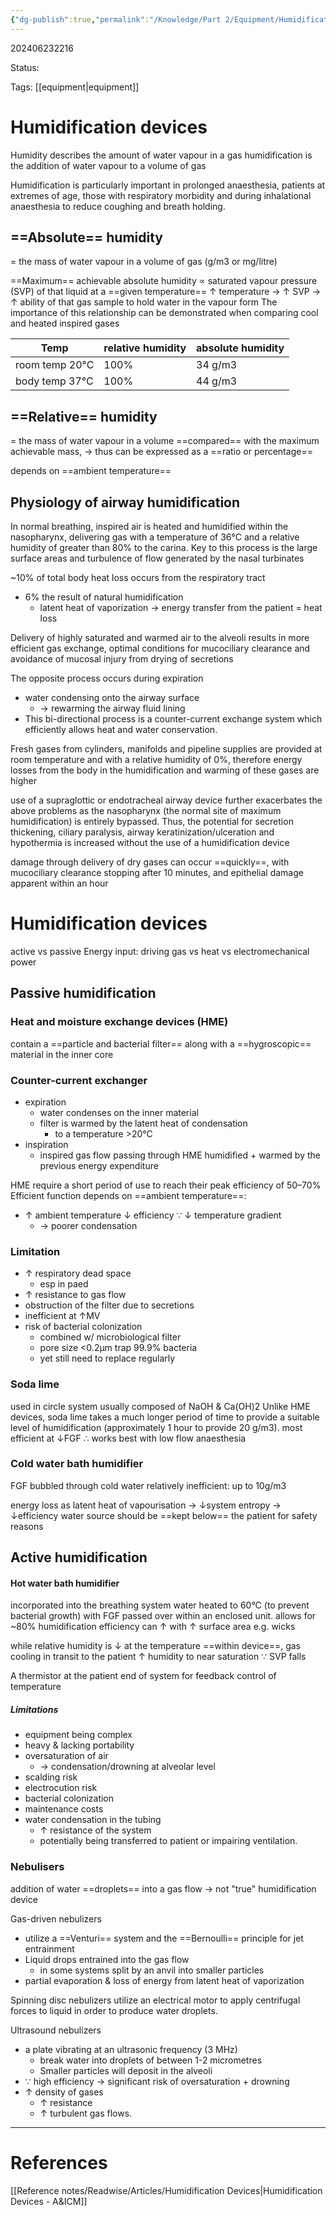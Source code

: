 ```yaml
---
{"dg-publish":true,"permalink":"/Knowledge/Part 2/Equipment/Humidification devices/"}
---
```



202406232216

Status: 

Tags: [[equipment\|equipment]]

# Humidification devices
Humidity describes the amount of water vapour in a gas
humidification is the addition of water vapour to a volume of gas

Humidification is particularly important in prolonged anaesthesia, patients at extremes of age, those with respiratory morbidity and during inhalational anaesthesia to reduce coughing and breath holding.

## ==Absolute== humidity
= the mass of water vapour in a volume of gas (g/m3 or mg/litre) 

==Maximum== achievable absolute humidity ∝ saturated vapour pressure (SVP) of that liquid at a ==given temperature==
↑ temperature → ↑ SVP → ↑ ability of that gas sample to hold water in the vapour form
The importance of this relationship can be demonstrated when comparing cool and heated inspired gases

| Temp           | relative humidity | absolute humidity |
| -------------- | ----------------- | ----------------- |
| room temp 20°C | 100%              | 34 g/m3           |
| body temp 37°C | 100%              | 44 g/m3           |
## ==Relative== humidity
= the mass of water vapour in a volume ==compared== with the maximum achievable mass, 
→ thus can be expressed as a ==ratio or percentage==

depends on ==ambient temperature==

## Physiology of airway humidification
In normal breathing, inspired air is heated and humidified within the nasopharynx, delivering gas with a temperature of 36°C and a relative humidity of greater than 80% to the carina. Key to this process is the large surface areas and turbulence of flow generated by the nasal turbinates

~10% of total body heat loss occurs from the respiratory tract
- 6% the result of natural humidification
	- latent heat of vaporization → energy transfer from the patient = heat loss

Delivery of highly saturated and warmed air to the alveoli results in more efficient gas exchange, optimal conditions for mucociliary clearance and avoidance of mucosal injury from drying of secretions

The opposite process occurs during expiration
- water condensing onto the airway surface
	- → rewarming the airway fluid lining
- This bi-directional process is a counter-current exchange system which efficiently allows heat and water conservation.

Fresh gases from cylinders, manifolds and pipeline supplies are provided at room temperature and with a relative humidity of 0%, therefore energy losses from the body in the humidification and warming of these gases are higher

use of a supraglottic or endotracheal airway device further exacerbates the above problems as the nasopharynx (the normal site of maximum humidification) is entirely bypassed. Thus, the potential for secretion thickening, ciliary paralysis, airway keratinization/ulceration and hypothermia is increased without the use of a humidification device

damage through delivery of dry gases can occur ==quickly==, with mucociliary clearance stopping after 10 minutes, and epithelial damage apparent within an hour

# Humidification devices
active vs passive
Energy input: driving gas vs heat vs electromechanical power

## Passive humidification
### Heat and moisture exchange devices (HME)
contain a ==particle and bacterial filter== along with a ==hygroscopic== material in the inner core
### Counter-current exchanger
- expiration
	- water condenses on the inner material
	- filter is warmed by the latent heat of condensation
		- to a temperature >20°C
- inspiration
	- inspired gas flow passing through HME humidified + warmed by the previous energy expenditure

HME require a short period of use to reach their peak efficiency of 50–70%
Efficient function depends on ==ambient temperature==:
- ↑ ambient temperature ↓ efficiency ∵ ↓ temperature gradient
	- → poorer condensation
### Limitation
- ↑ respiratory dead space
	- esp in paed
- ↑ resistance to gas flow
- obstruction of the filter due to secretions
- inefficient at ↑MV
- risk of bacterial colonization
	- combined w/ microbiological filter
	- pore size <0.2µm trap 99.9% bacteria
	- yet still need to replace regularly
### Soda lime
used in circle system
usually composed of NaOH & Ca(OH)2
Unlike HME devices, soda lime takes a much longer period of time to provide a suitable level of humidification (approximately 1 hour to provide 20 g/m3). 
most efficient at ↓FGF ∴ works best with low flow anaesthesia

### Cold water bath humidifier
FGF bubbled through cold water
relatively inefficient: up to 10g/m3

energy loss as latent heat of vapourisation → ↓system entropy → ↓efficiency
water source should be ==kept below== the patient for safety reasons

## Active humidification
#### Hot water bath humidifier
incorporated into the breathing system
water heated to 60°C (to prevent bacterial growth) with FGF passed over within an enclosed unit.
allows for ~80% humidification
efficiency can ↑ with ↑ surface area e.g. wicks

while relative humidity is ↓ at the temperature ==within device==, gas cooling in transit to the patient ↑ humidity to near saturation ∵ SVP falls

A thermistor at the patient end of system for feedback control of temperature
##### Limitations
- equipment being complex
- heavy & lacking portability
- oversaturation of air
	- → condensation/drowning at alveolar level
- scalding risk
- electrocution risk
- bacterial colonization
- maintenance costs
- water condensation in the tubing 
	- ↑ resistance of the system
	- potentially being transferred to patient or impairing ventilation.

### Nebulisers
addition of water ==droplets== into a gas flow
→ not "true" humidification device

Gas-driven nebulizers
- utilize a ==Venturi== system and the ==Bernoulli== principle for jet entrainment
- Liquid drops entrained into the gas flow
	- in some systems split by an anvil into smaller particles
- partial evaporation & loss of energy from latent heat of vaporization

Spinning disc nebulizers utilize an electrical motor to apply centrifugal forces to liquid in order to produce water droplets.

Ultrasound nebulizers
- a plate vibrating at an ultrasonic frequency (3 MHz)
	- break water into droplets of between 1-2 micrometres
	- Smaller particles will deposit in the alveoli
- ∵ high efficiency → significant risk of oversaturation + drowning
- ↑ density of gases
	- ↑ resistance
	- ↑ turbulent gas flows.

___
# References
[[Reference notes/Readwise/Articles/Humidification Devices\|Humidification Devices - A&ICM]]